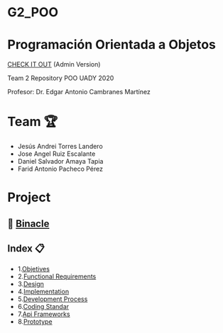 # G2_POO
# Programación Orientada a Objetos

[CHECK IT OUT](https://amaya7398.github.io/G2_POO/) (Admin Version)

Team 2 Repository POO UADY 2020

Profesor: Dr. Edgar Antonio Cambranes Martínez

# Team :trophy:

* Jesús Andrei Torres Landero
* Jose Angel Ruiz Escalante
* Daniel Salvador Amaya Tapia
* Farid Antonio Pacheco Pérez

# Project

## :memo: [Binacle](Entrega_Final/Bitacora.txt)

## Index :clipboard:

* 1.[Objetives](Entrega_Final/Objetives.md)
* 2.[Functional Requirements](Entrega_Final/Requirements.md)
* 3.[Design](Entrega_Final/Design.md)
* 4.[Implementation](Entrega_Final/Implementation.md)
* 5.[Development Process](Entrega_Final/Development_Process.md)
* 6.[Coding Standar](Entrega_Final/Coding_Standard.md)
* 7.[Api Frameworks](Entrega_Final/Apis_Frameworks.md)
* 8.[Prototype](https://www.figma.com/proto/53Esj8R5f7GGK57IqEFovv/Proyecto-POO?node-id=32%3A50&scaling=scale-down-width)

